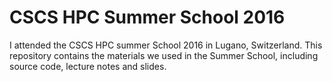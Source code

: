 # CSCS HPC Summer School 2016

I attended the CSCS HPC summer School 2016 in Lugano, Switzerland. This repository contains the materials we used in the Summer School, including source code, lecture notes and slides.
